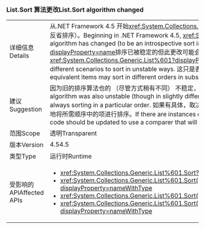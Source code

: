 ### <a name="listsort-algorithm-changed"></a><span data-ttu-id="cebda-101">List.Sort 算法更改</span><span class="sxs-lookup"><span data-stu-id="cebda-101">List.Sort algorithm changed</span></span>

|   |   |
|---|---|
|<span data-ttu-id="cebda-102">详细信息</span><span class="sxs-lookup"><span data-stu-id="cebda-102">Details</span></span>|<span data-ttu-id="cebda-103">从.NET Framework 4.5 开始<xref:System.Collections.Generic.List%601?displayProperty=name>的排序算法变得 （而不是快速排序反省排序）。</span><span class="sxs-lookup"><span data-stu-id="cebda-103">Beginning in .NET Framework 4.5, <xref:System.Collections.Generic.List%601?displayProperty=name>'s sort algorithm has changed (to be an introspective sort instead of a quick sort).</span></span> <span data-ttu-id="cebda-104"><xref:System.Collections.Generic.List%601?displayProperty=name>排序已被稳定的但此更改可能会导致不同的方案以不稳定的方式进行排序。</span><span class="sxs-lookup"><span data-stu-id="cebda-104"><xref:System.Collections.Generic.List%601?displayProperty=name>'s sort has never been stable, but this change may cause different scenarios to sort in unstable ways.</span></span> <span data-ttu-id="cebda-105">这只是表示等效项可能在后续调用中的 api 的不同顺序排序。</span><span class="sxs-lookup"><span data-stu-id="cebda-105">That simply means that equivalent items may sort in different orders in subsequent calls of the API.</span></span>|
|<span data-ttu-id="cebda-106">建议</span><span class="sxs-lookup"><span data-stu-id="cebda-106">Suggestion</span></span>|<span data-ttu-id="cebda-107">因为旧的排序算法也的 （尽管方式稍有不同） 不稳定，不应依赖于始终按特定顺序排序的等效项的任何代码。</span><span class="sxs-lookup"><span data-stu-id="cebda-107">Because the old sort algorithm was also unstable (though in slightly different ways), there should be no code that depends on equivalent items always sorting in a particular order.</span></span> <span data-ttu-id="cebda-108">如果有具体，取决于和正在 lucky 与旧行为的代码的实例，应更新该代码，以便使用的比较器确定地将所需顺序中的项进行排序。</span><span class="sxs-lookup"><span data-stu-id="cebda-108">If there are instances of code depending upon that and being lucky with the old behavior, that code should be updated to use a comparer that will deterministically sort the items in the desired order.</span></span>|
|<span data-ttu-id="cebda-109">范围</span><span class="sxs-lookup"><span data-stu-id="cebda-109">Scope</span></span>|<span data-ttu-id="cebda-110">透明</span><span class="sxs-lookup"><span data-stu-id="cebda-110">Transparent</span></span>|
|<span data-ttu-id="cebda-111">版本</span><span class="sxs-lookup"><span data-stu-id="cebda-111">Version</span></span>|<span data-ttu-id="cebda-112">4.5</span><span class="sxs-lookup"><span data-stu-id="cebda-112">4.5</span></span>|
|<span data-ttu-id="cebda-113">类型</span><span class="sxs-lookup"><span data-stu-id="cebda-113">Type</span></span>|<span data-ttu-id="cebda-114">运行时</span><span class="sxs-lookup"><span data-stu-id="cebda-114">Runtime</span></span>|
|<span data-ttu-id="cebda-115">受影响的 API</span><span class="sxs-lookup"><span data-stu-id="cebda-115">Affected APIs</span></span>|<ul><li><xref:System.Collections.Generic.List%601.Sort?displayProperty=nameWithType></li><li><xref:System.Collections.Generic.List%601.Sort(System.Collections.Generic.IComparer{%600})?displayProperty=nameWithType></li><li><xref:System.Collections.Generic.List%601.Sort(System.Comparison{%600})?displayProperty=nameWithType></li><li><xref:System.Collections.Generic.List%601.Sort(System.Int32,System.Int32,System.Collections.Generic.IComparer{%600})?displayProperty=nameWithType></li></ul>|

